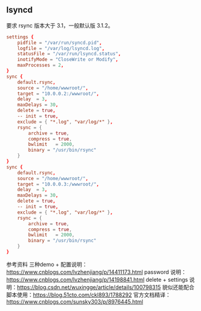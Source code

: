 
## lsyncd
要求 rsync 版本大于 3.1，一般默认版 3.1.2。


```conf
settings {
    pidfile = "/var/run/syncd.pid",
    logfile = "/var/log/lsyncd.log",
    statusFile = "/var/run/lsyncd.status",
    inotifyMode = "CloseWrite or Modify",
    maxProcesses = 2,
}
sync {
    default.rsync,
    source = "/home/wwwroot/",
    target = "10.0.0.2:/wwwroot/",
    delay  = 3,
    maxDelays = 30,
    delete = true,
    -- init = true,
    exclude = { "*.log", "var/log/*" },
    rsync = {
        archive = true,
        compress = true,
        bwlimit   = 2000,
        binary = "/usr/bin/rsync"
    }
}
sync {
    default.rsync,
    source = "/home/wwwroot/",
    target = "10.0.0.3:/wwwroot/",
    delay  = 3,
    maxDelays = 30,
    delete = true,
    -- init = true,
    exclude = { "*.log", "var/log/*" },
    rsync = {
        archive = true,
        compress = true,
        bwlimit   = 2000,
        binary = "/usr/bin/rsync"
    }
}
```

参考资料
三种demo + 配置说明：https://www.cnblogs.com/lvzhenjiang/p/14411173.html
password 说明： https://www.cnblogs.com/lvzhenjiang/p/14198841.html
delete + settings 说明：https://blog.csdn.net/wuxingge/article/details/100798315
貌似还能配合脚本使用：https://blog.51cto.com/ckl893/1788292
官方文档精译：https://www.cnblogs.com/sunsky303/p/8976445.html